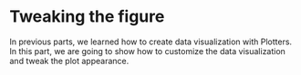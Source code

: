 # Tweaking the figure

In previous parts, we learned how to create data visualization with Plotters. In this part, we are going to show how to customize the data visualization and tweak the plot appearance. 
